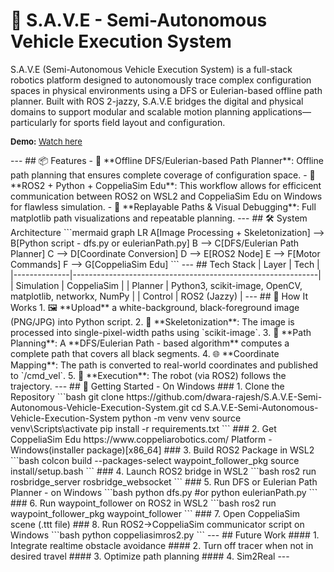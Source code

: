 # 🚗 S.A.V.E - Semi-Autonomous Vehicle Execution System
S.A.V.E (Semi-Autonomous Vehicle Execution System) is a full-stack robotics platform designed to autonomously trace complex configuration spaces in physical environments using a DFS or Eulerian-based offline path planner. Built with ROS 2-jazzy, S.A.V.E bridges the digital and physical domains to support modular and scalable motion planning applications—particularly for sports field layout and configuration.

<p style="font-size:small;">
<strong>Demo:</strong> <a href="https://drive.google.com/file/d/1U7dqD4Cdola3IYuyUPecHm_zfnImnF6q/view?usp=drive_link">Watch here</a>
</p>
---
## 📦 Features
- 🧠 **Offline DFS/Eulerian-based Path Planner**: Offline path planning that ensures complete coverage of configuration space.
- 🧱 **ROS2 + Python + CoppeliaSim Edu**: This workflow allows for efficicent communication between ROS2 on WSL2 and CoppeliaSim Edu on Windows for flawless simulation.
- 🔁 **Replayable Paths & Visual Debugging**: Full matplotlib path visualizations and repeatable planning.
---
## 🛠️ System Architecture
```mermaid
graph LR
A[Image Processing + Skeletonization] --> B[Python script - dfs.py or eulerianPath.py]
B --> C[DFS/Eulerian Path Planner]
C --> D[Coordinate Conversion]
D --> E[ROS2 Node]
E --> F[Motor Commands]
F --> G[CoppeliaSim Edu]
```
---
## Tech Stack
| Layer        | Tech                                                        |
|--------------|-------------------------------------------------------------|
| Simulation   | CoppeliaSim                                                 |
| Planner      | Python3, scikit-image, OpenCV, matplotlib, networkx, NumPy  |
| Control      | ROS2 (Jazzy)                                                |
---
## 🧪 How It Works
1. 🖼 **Upload** a white-background, black-foreground image (PNG/JPG) into Python script.
2. 🧠 **Skeletonization**: The image is processed into single-pixel-width paths using `scikit-image`.
3. 📍 **Path Planning**: A **DFS/Eulerian Path - based algorithm** computes a complete path that covers all black segments.
4. 🌐 **Coordinate Mapping**: The path is converted to real-world coordinates and published to `/cmd_vel`.
5. 🤖 **Execution**: The robot (via ROS2) follows the trajectory.
---
## 🚀 Getting Started - On Windows
### 1. Clone the Repository
```bash
git clone https://github.com/dwara-rajesh/S.A.V.E-Semi-Autonomous-Vehicle-Execution-System.git
cd S.A.V.E-Semi-Autonomous-Vehicle-Execution-System
python -m venv venv
source venv\Scripts\activate
pip install -r requirements.txt
```
### 2. Get CoppeliaSim Edu
https://www.coppeliarobotics.com/  
Platform - Windows(installer package)[x86_64]
### 3. Build ROS2 Package in WSL2
```bash
colcon build --packages-select waypoint_follower_pkg
source install/setup.bash
```
### 4. Launch ROS2 bridge in WSL2
```bash
ros2 run rosbridge_server rosbridge_websocket
```
### 5. Run DFS or Eulerian Path Planner - on Windows
```bash
python dfs.py
#or
python eulerianPath.py
```
### 6. Run waypoint_follower on ROS2 in WSL2
```bash
ros2 run waypoint_follower_pkg waypoint_follower
```
### 7. Open CoppeliaSim scene (.ttt file)
### 8. Run ROS2->CoppeliaSim communicator script on Windows
```bash
python coppeliasimros2.py
```
---
## Future Work
#### 1. Integrate realtime obstacle avoidance
#### 2. Turn off tracer when not in desired travel
#### 3. Optimize path planning
#### 4. Sim2Real
---
